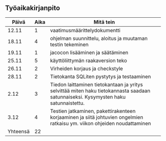 ## Työaikakirjanpito

Päivä	|Aika	|Mitä tein 
--------|-------|---------
12.11|1|vaatimusmäärittelydokumentti
18.11|4|ohjelman suunnittelu, aloitus ja muutaman testin tekeminen
19.11|1|jacocon lisääminen ja säätäminen
25.11|5|käyttöliittymän raakaversion teko
26.11|2|Virheiden korjaus ja checkstyle
28.11|2|Tietokanta SQLiten pystytys ja testaaminen
2.12|3|Tiedon laittaminen tietokantaan ja yritys selvittää miten haku tietokannasta saadaan satunnaiseksi. Kysymysten haku satunnaistettu.
3.12|4|Testien jatkaminen, pakettirakenteen korjaaminen ja siitä johtuvien ongelmien ratkaisu ym. viikon ohjeiden noudattaminen
Yhteensä|22|

